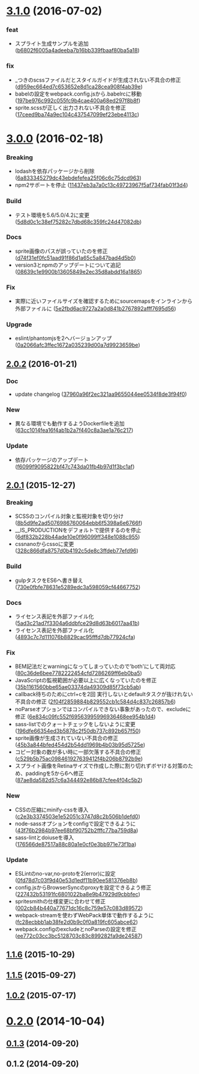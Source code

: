 <a name="3.1.0"></a>
# [3.1.0](https://github.com/frontainer/frontplate/compare/3.0.0...v3.1.0) (2016-07-02)


### feat

* スプライト生成サンプルを追加 ([b6802f6005a4adeeba7b16bb339fbaaf80ba5a18](https://github.com/frontainer/frontplate/commit/b6802f6005a4adeeba7b16bb339fbaaf80ba5a18))

### fix

* _つきのscssファイルだとスタイルガイドが生成されない不具合の修正 ([d959ec664ed7c653652e8d1ca28cea908f4ab39e](https://github.com/frontainer/frontplate/commit/d959ec664ed7c653652e8d1ca28cea908f4ab39e))
* babelの設定をwebpack.config.jsから.babelrcに移動 ([197be976c992c055fc9b4cae400a68ed297f8b8f](https://github.com/frontainer/frontplate/commit/197be976c992c055fc9b4cae400a68ed297f8b8f))
* sprite.scssが正しく出力されない不具合を修正 ([17ceed9ba74a9ec104c437547099ef23ebe4113c](https://github.com/frontainer/frontplate/commit/17ceed9ba74a9ec104c437547099ef23ebe4113c))



<a name="3.0.0"></a>
# [3.0.0](https://github.com/frontainer/frontplate/compare/2.0.2...v3.0.0) (2016-02-18)


### Breaking

* lodashを依存パッケージから削除 ([6a833345279dc43ebdefefea25f06c6c75dcd963](https://github.com/frontainer/frontplate/commit/6a833345279dc43ebdefefea25f06c6c75dcd963))
* npm2サポートを停止 ([11437eb3a7a0c13c49723967f5af734fab01f3d4](https://github.com/frontainer/frontplate/commit/11437eb3a7a0c13c49723967f5af734fab01f3d4))

### Build

* テスト環境を5.6/5.0/4.2に変更 ([5d8d0c1c38ef75282c7dbd68c359fc24d47082db](https://github.com/frontainer/frontplate/commit/5d8d0c1c38ef75282c7dbd68c359fc24d47082db))

### Docs

* sprite画像のパスが誤っていたのを修正 ([d74f31ef0fc51aad91f86d1a65c5a847bad4d5b0](https://github.com/frontainer/frontplate/commit/d74f31ef0fc51aad91f86d1a65c5a847bad4d5b0))
* version3とnpmのアップデートについて追記 ([08639c1e9900b13605849e2ec35d8abdd16a1865](https://github.com/frontainer/frontplate/commit/08639c1e9900b13605849e2ec35d8abdd16a1865))

### Fix

* 実際に近いファイルサイズを確認するためにsourcemapsをインラインから外部ファイルに ([5e2fbd6ac9727a2a0d841b2767892afff7695d56](https://github.com/frontainer/frontplate/commit/5e2fbd6ac9727a2a0d841b2767892afff7695d56))

### Upgrade

* eslint/phantomjsを2へバージョンアップ ([0a2066afc3ffec1672a035239d00a7d9923659be](https://github.com/frontainer/frontplate/commit/0a2066afc3ffec1672a035239d00a7d9923659be))



<a name="2.0.2"></a>
## [2.0.2](https://github.com/frontainer/frontplate/compare/2.0.1...2.0.2) (2016-01-21)


### Doc

* update changelog ([37960a96f2ec321aa9655044ee0534f8de3f94f0](https://github.com/frontainer/frontplate/commit/37960a96f2ec321aa9655044ee0534f8de3f94f0))

### New

* 異なる環境でも動作するようDockerfileを追加 ([63cc1014fea16f4ab1b2a7f440c8a3ae1a76c217](https://github.com/frontainer/frontplate/commit/63cc1014fea16f4ab1b2a7f440c8a3ae1a76c217))

### Update

* 依存パッケージのアップデート ([f6099f9095822bf47c743da01fb4b97d1f3bc1af](https://github.com/frontainer/frontplate/commit/f6099f9095822bf47c743da01fb4b97d1f3bc1af))



<a name="2.0.1"></a>
## [2.0.1](https://github.com/frontainer/frontplate/compare/2.0.0...2.0.1) (2015-12-27)


### Breaking

* SCSSのコンパイル対象と監視対象を切り分け ([8b5d9fe2ad5076986760064ebb6f5398a6e6766f](https://github.com/frontainer/frontplate/commit/8b5d9fe2ad5076986760064ebb6f5398a6e6766f))
* __IS_PRODUCTIONをデフォルトで提供するのを停止 ([6df832b228b44ade10e0f96099ff348e1088c955](https://github.com/frontainer/frontplate/commit/6df832b228b44ade10e0f96099ff348e1088c955))
* cssnanoからcssoに変更 ([328c866dfa8757d0b4192c5de8c3ffdeb77efd96](https://github.com/frontainer/frontplate/commit/328c866dfa8757d0b4192c5de8c3ffdeb77efd96))

### Build

* gulpタスクをES6へ書き替え ([730e0fbfe78631e5289edc3a598059cf44667752](https://github.com/frontainer/frontplate/commit/730e0fbfe78631e5289edc3a598059cf44667752))

### Docs

* ライセンス表記を外部ファイル化 ([5ad3c21ad7f3304a6ddbfce29d8d63b6017aa41b](https://github.com/frontainer/frontplate/commit/5ad3c21ad7f3304a6ddbfce29d8d63b6017aa41b))
* ライセンス表記を外部ファイル化 ([4893c7c7d111076b8829cac95fffd7db77924cfa](https://github.com/frontainer/frontplate/commit/4893c7c7d111076b8829cac95fffd7db77924cfa))

### Fix

* BEM記法だとwarningになってしまっていたので'both'にして両対応 ([80c36de6bee7782222454cfd7286269ff6eb0ba5](https://github.com/frontainer/frontplate/commit/80c36de6bee7782222454cfd7286269ff6eb0ba5))
* JavaScriptの監視範囲が必要以上に広くなっていたのを修正 ([35b1161560bbe65ae03374da49309d85f73cb5ab](https://github.com/frontainer/frontplate/commit/35b1161560bbe65ae03374da49309d85f73cb5ab))
* callback待ちのためにctrl+cを2回 実行しないとdefaultタスクが抜けれない不具合の修正 ([2f04f2859884b829552cb1c584d4c837c26857b6](https://github.com/frontainer/frontplate/commit/2f04f2859884b829552cb1c584d4c837c26857b6))
* noParseオプションではコンパイルできない事象があったので、excludeに修正 ([6e834c09fc552f69563995996936468ee954b1d4](https://github.com/frontainer/frontplate/commit/6e834c09fc552f69563995996936468ee954b1d4))
* sass-listでのクォートチェックをしないように変更 ([196dfe66354ed3b5878c2f50db737c892b657f50](https://github.com/frontainer/frontplate/commit/196dfe66354ed3b5878c2f50db737c892b657f50))
* sprite画像が生成されていない不具合の修正 ([45b3a844bfed454d2b54dd1969b4b03b95d5725e](https://github.com/frontainer/frontplate/commit/45b3a844bfed454d2b54dd1969b4b03b95d5725e))
* コピー対象の数が多い時に一部欠落する不具合の修正 ([c529b5b75ac098461927639412f4b206b8792b9e](https://github.com/frontainer/frontplate/commit/c529b5b75ac098461927639412f4b206b8792b9e))
* スプライト画像をRetinaサイズで作成した際に割り切れずボヤける対策のため、paddingを5から6へ修正 ([87ae8da582d57c6a344492e86b87cfee4f04c5b2](https://github.com/frontainer/frontplate/commit/87ae8da582d57c6a344492e86b87cfee4f04c5b2))

### New

* CSSの圧縮にminify-cssを導入 ([c2e3b3374503e1e52051c3747d8c2b506b1defd0](https://github.com/frontainer/frontplate/commit/c2e3b3374503e1e52051c3747d8c2b506b1defd0))
* node-sassオプションをconfigで設定できるように ([43f76b2984b97ee68bf90752b2fffc77ba759d8a](https://github.com/frontainer/frontplate/commit/43f76b2984b97ee68bf90752b2fffc77ba759d8a))
* sass-lintとdoiuseを導入 ([176566de87517a88c80a1e0cf0e3bb971e73f1ba](https://github.com/frontainer/frontplate/commit/176566de87517a88c80a1e0cf0e3bb971e73f1ba))

### Update

* ESLintのno-var,no-protoを2(error)に設定 ([0fd78d7c03f9d40e53d1edf11b90ee581376eb8b](https://github.com/frontainer/frontplate/commit/0fd78d7c03f9d40e53d1edf11b90ee581376eb8b))
* config.jsからBrowserSyncのproxyを設定できるよう修正 ([227432b53191fc6801022ba8e9b47929d9cbbfec](https://github.com/frontainer/frontplate/commit/227432b53191fc6801022ba8e9b47929d9cbbfec))
* spritesmithの仕様変更に合わせて修正 ([002cb84b440a77671dc16c8c759e57c083d89572](https://github.com/frontainer/frontplate/commit/002cb84b440a77671dc16c8c759e57c083d89572))
* webpack-streamを使わずWebPack単体で動作するように ([fc28ecbbb1ab38fe2d0b9c0f0a819fc605abce62](https://github.com/frontainer/frontplate/commit/fc28ecbbb1ab38fe2d0b9c0f0a819fc605abce62))
* webpack.configのexcludeとnoParseの設定を修正 ([ee772c03cc3bc5128703c83c899282fa9de24587](https://github.com/frontainer/frontplate/commit/ee772c03cc3bc5128703c83c899282fa9de24587))



<a name="1.1.6"></a>
## [1.1.6](https://github.com/frontainer/frontplate/compare/1.1.5...1.1.6) (2015-10-29)




<a name="1.1.5"></a>
## [1.1.5](https://github.com/frontainer/frontplate/compare/1.1.4...1.1.5) (2015-09-27)




<a name="1.0.2"></a>
## [1.0.2](https://github.com/frontainer/frontplate/compare/1.0.1...1.0.2) (2015-07-17)




<a name="0.2.0"></a>
# [0.2.0](https://github.com/frontainer/frontplate/compare/0.1.3...0.2.0) (2014-10-04)




<a name="0.1.3"></a>
## [0.1.3](https://github.com/frontainer/frontplate/compare/0.1.2...0.1.3) (2014-09-20)




<a name="0.1.2"></a>
## 0.1.2 (2014-09-20)




